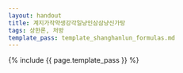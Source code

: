 ```yaml
---
layout: handout
title: 계지가작약생강각일냥인삼삼냥신가탕
tags: 상한론, 처방
template_pass: template_shanghanlun_formulas.md
---
```



{% include {{ page.template_pass }} %}